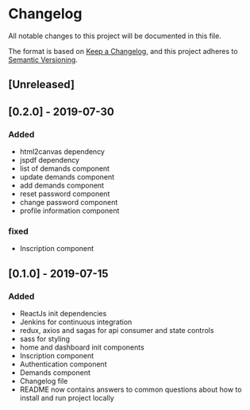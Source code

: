 # Changelog

All notable changes to this project will be documented in this file.

The format is based on [Keep a Changelog](https://keepachangelog.com/en/1.0.0/),
and this project adheres to [Semantic Versioning](https://semver.org/spec/v2.0.0.html).

## [Unreleased]

## [0.2.0] - 2019-07-30

### Added

-   html2canvas dependency
-   jspdf dependency
-   list of demands component
-   update demands component
-   add demands component
-   reset password component
-   change password component
-   profile information component

### fixed

-   Inscription component

## [0.1.0] - 2019-07-15

### Added

-   ReactJs init dependencies
-   Jenkins for continuous integration
-   redux, axios and sagas for api consumer and state controls
-   sass for styling
-   home and dashboard init components
-   Inscription component
-   Authentication component
-   Demands component
-   Changelog file
-   README now contains answers to common questions about how to install and run project locally

